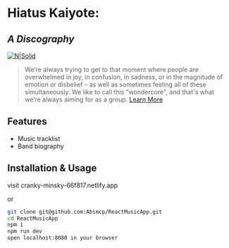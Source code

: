 # Hiatus Kaiyote:
## _A Discography_

[![N|Solid](https://dynamicmedia.livenationinternational.com/Media/u/p/m/bb5a912e-f1a3-408d-9086-a0c8bdbb83ca.jpg)](https://nodesource.com/products/nsolid)

> We’re always trying to get to that moment where people are overwhelmed in joy, in confusion, in sadness, or in the magnitude of emotion or disbelief – as well as sometimes feeling all of these simultaneously. We like to call this "wondercore", and that's what we’re always aiming for as a group.
[Learn More](https://hiatuskaiyote.com/)

## Features
- Music tracklist
- Band biography

## Installation & Usage

visit cranky-minsky-66f817.netlify.app

or

```sh
git clone git@github.com:Abimcp/ReactMusicApp.git
cd ReactMusicApp
npm i
npm run dev
open localhost:8080 in your browser
```
